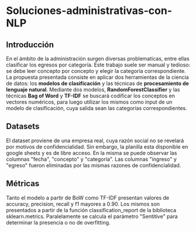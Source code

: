 # Soluciones-administrativas-con-NLP
## **Introducción**
En el ámbito de la administración surgen diversas problematicas, entre ellas
clasificar los egresos por categoría. Este trabajo suele ser manual y tedioso: se 
debe leer concepto por concepto y elegir la categoría correspondiente. La propuesta 
presentada consiste en aplicar dos herramientas de la ciencia de datos:
los **modelos de clasificación** y las técnicas de **procesamiento de lenguaje natural**.
Mediante dos modelos, **RandomForestClassifier** y las técnicas **Bag of Word** y **TF-IDF**
se buscará codificar los conceptos en vectores numéricos, para luego utilizar
los mismos como input de un modelo de clasificación, cuya salida sean las categorías
correspondientes.

## **Datasets**
El dataset proviene de una empresa real, cuya razón social no se revelará por motivos de confidencialidad. Sin embargo, la planilla 
esta disponible en google sheets y es de libre acceso. En la misma se puede observar las columnas "fecha", "concepto" y "categoría".
Las columnas "ingreso" y "egreso" fueron eliminadas por las mismas razones de confidencialidad. 

## **Métricas**
Tanto el modelo a partir de BoW como TF-IDF presentan valores de accuracy, precision, recall y f1 
mayores a 0.90. Los mismos son presentados a partir de la función classification_report de la biblioteca
sklearn.metrics. Paralelamente se calcula el parámetro "Sentitive" para determinar la presencia o 
no de overfitting. 
